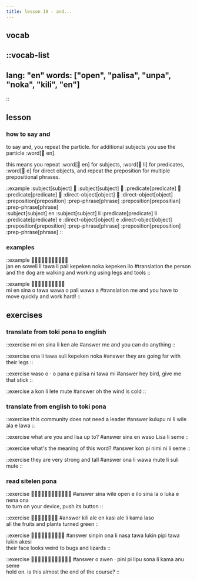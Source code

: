 ```yaml
---
title: lesson 19 - and...
---
```

## vocab
::vocab-list
---
lang: "en"
words: ["open", "palisa", "unpa", "noka", "kili", "en"]
---
::

## lesson
### how to say and
to say and, you repeat the particle. for additional subjects you use the particle :word[󱤊 en].

this means you repeat :word[󱤊 en] for subjects, :word[󱤧 li] for predicates, :word[󱤉 e] for direct objects, and repeat the preposition for multiple prepositional phrases.

::example
:subject[subject] 󱤊 :subject[subject] 󱤧 :predicate[predicate] 󱤧 :predicate[predicate] 󱤉 :direct-object[object] 󱤉 :direct-object[object] :preposition[preposition] :prep-phrase[phrase] :preposition[prepositian] :prep-phrase[phrase] \
:subject[subject] en :subject[subject] li :predicate[predicate] li :predicate[predicate] e :direct-object[object] e :direct-object[object] :preposition[preposition] :prep-phrase[phrase] :preposition[preposition] :prep-phrase[phrase]
::

### examples

::example
󱤑󱤊󱥢󱤧󱥩󱤧󱥉󱤙󱥃󱤙󱤎 \
jan en soweli li tawa li pali kepeken noka kepeken ilo
#translation
the person and the dog are walking and working using legs and tools
::

::example
󱤴󱤊󱥞󱥄󱥩󱥵󱥄󱥉󱥵󱤀 \
mi en sina o tawa wawa o pali wawa a
#translation
me and you have to move quickly and work hard!
::

## exercises
### translate from toki pona to english
::exercise
mi en sina li ken ale
#answer
me and you can do anything
::

::exercise
ona li tawa suli kepeken noka
#answer
they are going far with their legs
::

::exercise
waso o · o pana e palisa ni tawa mi
#answer
hey bird, give me that stick
::

::exercise
a kon li lete mute
#answer
oh the wind is cold
::

### translate from english to toki pona
::exercise
this community does not need a leader
#answer
kulupu ni li wile ala e lawa
::

::exercise
what are you and lisa up to?
#answer
sina en waso Lisa li seme
::

::exercise
what's the meaning of this word?
#answer
kon pi nimi ni li seme
::

::exercise
they are very strong and tall
#answer
ona li wawa mute li suli mute
::

### read sitelen pona
::exercise
󱥞󱥷󱥇󱤉󱤎󱥞󱤡󱥄󱤭󱤉󱥀󱥆
#answer
sina wile open e ilo sina la o luka e nena ona \
to turn on your device, push its button
::

::exercise
󱤚󱤄󱤊󱤗󱤄󱤧󱤖󱤣
#answer
kili ale en kasi ale li kama laso \
all the fruits and plants turned green
::

::exercise
󱥟󱥆󱤧󱤾󱥩󱤮󱥑󱥩󱤮󱤁
#answer
sinpin ona li nasa tawa lukin pipi tawa lukin akesi \
their face looks weird to bugs and lizards
::

::exercise
󱥄󱤈󱦜󱥐󱥍󱤪󱥡󱥁󱤧󱤖󱤇󱥙
#answer
o awen · pini pi lipu sona li kama anu seme \
hold on. is this almost the end of the course?
::